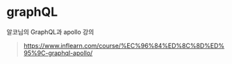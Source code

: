 # graphQL

알코님의 GraphQL과 apollo 강의

> https://www.inflearn.com/course/%EC%96%84%ED%8C%8D%ED%95%9C-graphql-apollo/
